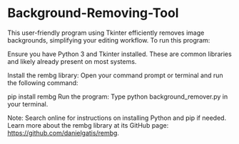 # Background-Removing-Tool
This user-friendly program using Tkinter efficiently removes image backgrounds, simplifying your editing workflow.
To run this program:

Ensure you have Python 3 and Tkinter installed. These are common libraries and likely already present on most systems.

Install the rembg library: Open your command prompt or terminal and run the following command:

pip install rembg
Run the program: Type python background_remover.py in your terminal.

Note:
Search online for instructions on installing Python and pip if needed.
Learn more about the rembg library at its GitHub page: https://github.com/danielgatis/rembg.
